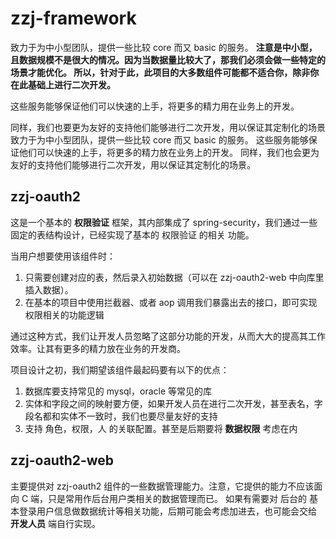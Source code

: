 # zzj-framework
致力于为中小型团队，提供一些比较 core 而又 basic 的服务。
**注意是中小型，且数据规模不是很大的情况。因为当数据量比较大了，那我们必须会做一些特定的场景才能优化。
所以，针对于此，此项目的大多数组件可能都不适合你，除非你在此基础上进行二次开发。** 

这些服务能够保证他们可以快速的上手，将更多的精力用在业务上的开发。

同样，我们也要更为友好的支持他们能够进行二次开发，用以保证其定制化的场景 致力于为中小型团队，提供一些比较 core 而又 basic 的服务。
这些服务能够保证他们可以快速的上手，将更多的精力放在业务上的开发。 
同样，我们也会更为友好的支持他们能够进行二次开发，用以保证其定制化的场景。

## zzj-oauth2
这是一个基本的 **权限验证** 框架，其内部集成了 spring-security，我们通过一些固定的表结构设计，已经实现了基本的 权限验证 的相关
功能。

当用户想要使用该组件时：
1. 只需要创建对应的表，然后录入初始数据（可以在 zzj-oauth2-web 中向库里插入数据）。
2. 在基本的项目中使用拦截器、或者 aop 调用我们暴露出去的接口，即可实现权限相关的功能逻辑

通过这种方式，我们让开发人员忽略了这部分功能的开发，从而大大的提高其工作效率。让其有更多的精力放在业务的开发商。

项目设计之初，我们期望该组件最起码要有以下的优点：
1. 数据库要支持常见的 mysql，oracle 等常见的库
2. 实体和字段之间的映射要方便，如果开发人员在进行二次开发，甚至表名，字段名都和实体不一致时，我们也要尽量友好的支持
3. 支持 角色，权限，人 的关联配置。甚至是后期要将 **数据权限** 考虑在内 

## zzj-oauth2-web
主要提供对 zzj-oauth2 组件的一些数据管理能力。注意，它提供的能力不应该面向 C 端，只是常用作后台用户类相关的数据管理而已。
如果有需要对 后台的 基本登录用户信息做数据统计等相关功能，后期可能会考虑加进去，也可能会交给 **开发人员** 端自行实现。